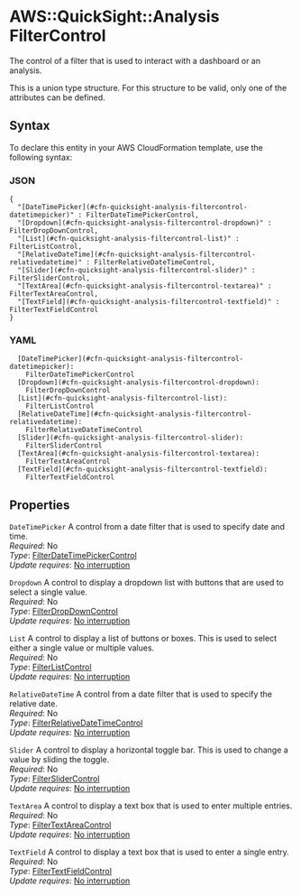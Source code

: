 # AWS::QuickSight::Analysis FilterControl<a name="aws-properties-quicksight-analysis-filtercontrol"></a>

The control of a filter that is used to interact with a dashboard or an analysis\.

This is a union type structure\. For this structure to be valid, only one of the attributes can be defined\.

## Syntax<a name="aws-properties-quicksight-analysis-filtercontrol-syntax"></a>

To declare this entity in your AWS CloudFormation template, use the following syntax:

### JSON<a name="aws-properties-quicksight-analysis-filtercontrol-syntax.json"></a>

```
{
  "[DateTimePicker](#cfn-quicksight-analysis-filtercontrol-datetimepicker)" : FilterDateTimePickerControl,
  "[Dropdown](#cfn-quicksight-analysis-filtercontrol-dropdown)" : FilterDropDownControl,
  "[List](#cfn-quicksight-analysis-filtercontrol-list)" : FilterListControl,
  "[RelativeDateTime](#cfn-quicksight-analysis-filtercontrol-relativedatetime)" : FilterRelativeDateTimeControl,
  "[Slider](#cfn-quicksight-analysis-filtercontrol-slider)" : FilterSliderControl,
  "[TextArea](#cfn-quicksight-analysis-filtercontrol-textarea)" : FilterTextAreaControl,
  "[TextField](#cfn-quicksight-analysis-filtercontrol-textfield)" : FilterTextFieldControl
}
```

### YAML<a name="aws-properties-quicksight-analysis-filtercontrol-syntax.yaml"></a>

```
  [DateTimePicker](#cfn-quicksight-analysis-filtercontrol-datetimepicker): 
    FilterDateTimePickerControl
  [Dropdown](#cfn-quicksight-analysis-filtercontrol-dropdown): 
    FilterDropDownControl
  [List](#cfn-quicksight-analysis-filtercontrol-list): 
    FilterListControl
  [RelativeDateTime](#cfn-quicksight-analysis-filtercontrol-relativedatetime): 
    FilterRelativeDateTimeControl
  [Slider](#cfn-quicksight-analysis-filtercontrol-slider): 
    FilterSliderControl
  [TextArea](#cfn-quicksight-analysis-filtercontrol-textarea): 
    FilterTextAreaControl
  [TextField](#cfn-quicksight-analysis-filtercontrol-textfield): 
    FilterTextFieldControl
```

## Properties<a name="aws-properties-quicksight-analysis-filtercontrol-properties"></a>

`DateTimePicker`  <a name="cfn-quicksight-analysis-filtercontrol-datetimepicker"></a>
A control from a date filter that is used to specify date and time\.  
*Required*: No  
*Type*: [FilterDateTimePickerControl](aws-properties-quicksight-analysis-filterdatetimepickercontrol.md)  
*Update requires*: [No interruption](https://docs.aws.amazon.com/AWSCloudFormation/latest/UserGuide/using-cfn-updating-stacks-update-behaviors.html#update-no-interrupt)

`Dropdown`  <a name="cfn-quicksight-analysis-filtercontrol-dropdown"></a>
A control to display a dropdown list with buttons that are used to select a single value\.  
*Required*: No  
*Type*: [FilterDropDownControl](aws-properties-quicksight-analysis-filterdropdowncontrol.md)  
*Update requires*: [No interruption](https://docs.aws.amazon.com/AWSCloudFormation/latest/UserGuide/using-cfn-updating-stacks-update-behaviors.html#update-no-interrupt)

`List`  <a name="cfn-quicksight-analysis-filtercontrol-list"></a>
A control to display a list of buttons or boxes\. This is used to select either a single value or multiple values\.  
*Required*: No  
*Type*: [FilterListControl](aws-properties-quicksight-analysis-filterlistcontrol.md)  
*Update requires*: [No interruption](https://docs.aws.amazon.com/AWSCloudFormation/latest/UserGuide/using-cfn-updating-stacks-update-behaviors.html#update-no-interrupt)

`RelativeDateTime`  <a name="cfn-quicksight-analysis-filtercontrol-relativedatetime"></a>
A control from a date filter that is used to specify the relative date\.  
*Required*: No  
*Type*: [FilterRelativeDateTimeControl](aws-properties-quicksight-analysis-filterrelativedatetimecontrol.md)  
*Update requires*: [No interruption](https://docs.aws.amazon.com/AWSCloudFormation/latest/UserGuide/using-cfn-updating-stacks-update-behaviors.html#update-no-interrupt)

`Slider`  <a name="cfn-quicksight-analysis-filtercontrol-slider"></a>
A control to display a horizontal toggle bar\. This is used to change a value by sliding the toggle\.  
*Required*: No  
*Type*: [FilterSliderControl](aws-properties-quicksight-analysis-filterslidercontrol.md)  
*Update requires*: [No interruption](https://docs.aws.amazon.com/AWSCloudFormation/latest/UserGuide/using-cfn-updating-stacks-update-behaviors.html#update-no-interrupt)

`TextArea`  <a name="cfn-quicksight-analysis-filtercontrol-textarea"></a>
A control to display a text box that is used to enter multiple entries\.  
*Required*: No  
*Type*: [FilterTextAreaControl](aws-properties-quicksight-analysis-filtertextareacontrol.md)  
*Update requires*: [No interruption](https://docs.aws.amazon.com/AWSCloudFormation/latest/UserGuide/using-cfn-updating-stacks-update-behaviors.html#update-no-interrupt)

`TextField`  <a name="cfn-quicksight-analysis-filtercontrol-textfield"></a>
A control to display a text box that is used to enter a single entry\.  
*Required*: No  
*Type*: [FilterTextFieldControl](aws-properties-quicksight-analysis-filtertextfieldcontrol.md)  
*Update requires*: [No interruption](https://docs.aws.amazon.com/AWSCloudFormation/latest/UserGuide/using-cfn-updating-stacks-update-behaviors.html#update-no-interrupt)
